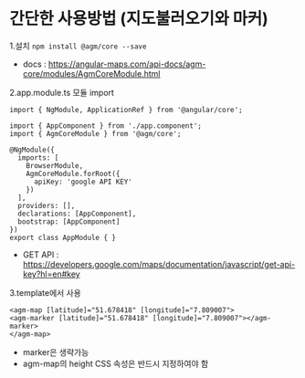 # 간단한 사용방법 (지도불러오기와 마커)

1.설치
`npm install @agm/core --save`

* docs : https://angular-maps.com/api-docs/agm-core/modules/AgmCoreModule.html

2.app.module.ts 모듈 import

```import { BrowserModule } from '@angular/platform-browser';
import { NgModule, ApplicationRef } from '@angular/core';

import { AppComponent } from './app.component';
import { AgmCoreModule } from '@agm/core';

@NgModule({
  imports: [
    BrowserModule,
    AgmCoreModule.forRoot({
      apiKey: 'google API KEY'
    })
  ],
  providers: [],
  declarations: [AppComponent],
  bootstrap: [AppComponent]
})
export class AppModule { }
```

* GET API : https://developers.google.com/maps/documentation/javascript/get-api-key?hl=en#key
 

3.template에서 사용

```
<agm-map [latitude]="51.678418" [longitude]="7.809007">
<agm-marker [latitude]="51.678418" [longitude]="7.809007"></agm-marker>
</agm-map>
```

* marker은 생략가능
* agm-map의 height CSS 속성은 반드시 지정하여야 함